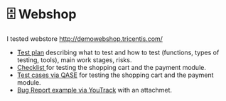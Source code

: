 # 🗄 Webshop 

I tested webstore http://demowebshop.tricentis.com/ 

 <ul>
<li>  <a href="https://docs.google.com/spreadsheets/d/1WFLkZaWBAccUxxGoDrXl-FCIYBkODOCt3lG3uqkCYgM/edit?usp=sharing">Test plan</a> describing what to test and how to test (functions, types of testing, tools), main work stages, risks. </li> 
<li>  <a href="https://docs.google.com/spreadsheets/d/1BEibRoK0OuBX_bQ-fLp5IaWxwkaWc8J6nNsYm4ZAAo8/edit?usp=sharing"> Checklist </a> for testing the shopping cart and the payment module. </li>
<li> <a href="https://drive.google.com/file/d/1-oc8bE1QKb0xwbNYxDiIOl5YkgXEBTrJ/view?usp=sharing">Test cases via QASE</a> for testing the shopping cart and the payment module.  </li>
<li>  <a href="https://drive.google.com/file/d/1jynIPCe4WUgX8p9ItZxNUMXj2-LV0V6A/view?usp=sharing">Bug Report example via YouTrack</a> with an attachmet. </li>
</ul>
